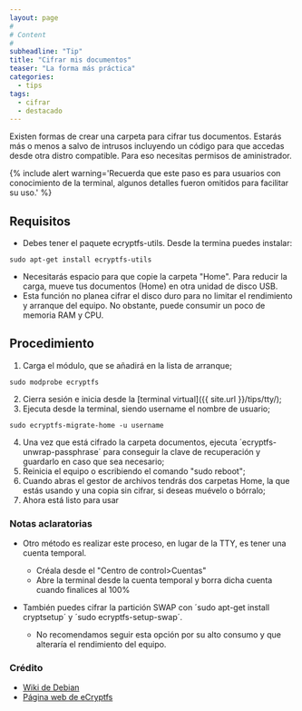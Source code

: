 ```yaml
---
layout: page
#
# Content
#
subheadline: "Tip"
title: "Cifrar mis documentos"
teaser: "La forma más práctica"
categories:
  - tips
tags:
  - cifrar
  - destacado
---
```


Existen formas de crear una carpeta para cifrar tus documentos. Estarás más o menos a salvo de intrusos incluyendo un código para que accedas desde otra distro compatible. Para eso necesitas permisos de aministrador.

{% include alert warning='Recuerda que este paso es para usuarios con conocimiento de la terminal, algunos detalles fueron omitidos para facilitar su uso.' %}

## Requisitos

* Debes tener el paquete ecryptfs-utils. Desde la termina puedes instalar:
~~~
sudo apt-get install ecryptfs-utils
~~~
* Necesitarás espacio para que copie la carpeta "Home". Para reducir la carga, mueve tus documentos (Home) en otra unidad de disco USB.
* Esta función no planea cifrar el disco duro para no limitar el rendimiento y arranque del equipo. No obstante, puede consumir un poco de memoria RAM y CPU.

## Procedimiento

1. Carga el módulo, que se añadirá en la lista de arranque;
~~~
sudo modprobe ecryptfs
~~~
2. Cierra sesión e inicia desde la [terminal virtual]({{ site.url }}/tips/tty/);
3. Ejecuta desde la terminal, siendo username el nombre de usuario;
~~~
sudo ecryptfs-migrate-home -u username
~~~
4. Una vez que está cifrado la carpeta documentos, ejecuta ´ecryptfs-unwrap-passphrase´ para conseguir la clave de recuperación y guardarlo en caso que sea necesario;
5. Reinicia el equipo o escribiendo el comando "sudo reboot";
6. Cuando abras el gestor de archivos tendrás dos carpetas Home, la que estás usando y una copia sin cifrar, si deseas muévelo o bórralo;
7. Ahora está listo para usar

### Notas aclaratorias

* Otro método es realizar este proceso, en lugar de la TTY, es tener una cuenta temporal.
	- Créala desde el "Centro de control>Cuentas"
	- Abre la terminal desde la cuenta temporal y borra dicha cuenta cuando finalices al 100%

* También puedes cifrar la partición SWAP con ´sudo apt-get install cryptsetup´ y ´sudo ecryptfs-setup-swap´.
  - No recomendamos seguir esta opción por su alto consumo y que alteraría el rendimiento del equipo.

### Crédito

* [Wiki de Debian](https://wiki.debian.org/TransparentEncryptionForHomeFolder)
* [Página web de eCryptfs](http://ecryptfs.org)
